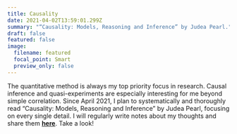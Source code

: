 ```yaml
---
title: Causality
date: 2021-04-02T13:59:01.299Z
summary: "“Causality: Models, Reasoning and Inference” by Judea Pearl."
draft: false
featured: false
image:
  filename: featured
  focal_point: Smart
  preview_only: false
---
```

The quantitative method is always my top priority focus in research. Causal inference and quasi-experiments are especially interesting for me beyond simple correlation. Since April 2021, I plan to systematically and thoroughly read “Causality: Models, Reasoning and Inference” by Judea Pearl, focusing on every single detail. I will regularly write notes about my thoughts and share them **[here](https://github.com/hlbao/causality)**. Take a look!